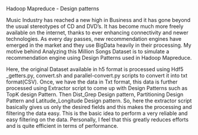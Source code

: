 Hadoop Mapreduce -  Design patterns 

Music Industry has reached a new high in Business and it has gone beyond the usual stereotypes of CD and DVD’s. It has become much more freely available on the internet, thanks to ever enhancing connectivity and newer technologies. 
As every day passes, new recommendation engines have emerged in the market and they use BigData heavily in their processing. My motive behind Analyzing this Million Songs Dataset is to simulate a recommendation engine using Design Patterns used in Hadoop Mapreduce.


Here, the original Dataset available in h5 format is processed using Hdf5 _getters.py, convert.sh and parallel-convert.py scripts to convert it into txt format(CSV). Once, we have the data in Txt format, this data is further processed using Extractor script to come up with Design Patterns such as TopK design Pattern. Then Dist_Grep Design pattern, Partitioning Design Pattern and Latitude_Longitude Design pattern. So, here the extractor script basically gives us only the desired fields and this makes the processing and filtering the data easy. 
This is the basic idea to perform a very reliable and easy filtering on the data. Personally, I feel that this greatly reduces efforts and is quite efficient in terms of performance.

